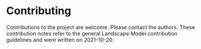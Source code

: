 # Contributing
Contributions to the project are welcome. Please contact the authors. These contribution notes refer to the general 
Landscape Model contribution guidelines and were written on 2021-10-20. 
